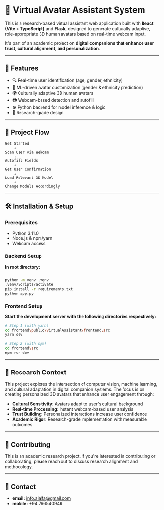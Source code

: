 
# 🤖 Virtual Avatar Assistant System

This is a research-based virtual assistant web application built with **React (Vite + TypeScript)** and **Flask**, designed to generate culturally adaptive, role-appropriate 3D human avatars based on real-time webcam input.

It's part of an academic project on **digital companions that enhance user trust, cultural alignment, and personalization**.

---

## 🚀 Features

- 🔍 Real-time user identification (age, gender, ethnicity)
- 🧠 ML-driven avatar customization (gender & ethnicity prediction)
- 🌍 Culturally adaptive 3D human avatars
- 📷 Webcam-based detection and autofill
- ⚙️ Python backend for model inference & logic
- 🧪 Research-grade design

---

## 🔄 Project Flow

```
Get Started
    ↓
Scan User via Webcam
    ↓
Autofill Fields
    ↓
Get User Confirmation
    ↓
Load Relevant 3D Model
    ↓
Change Models Accordingly
```

---

## 🛠️ Installation & Setup

### Prerequisites
- Python 3.11.0
- Node.js & npm/yarn
- Webcam access

### Backend Setup

**In root directory:**
```bash

python -m venv .venv
.venv/Scripts/activate
pip install -r requirements.txt
python app.py
```

### Frontend Setup

**Start the development server with the following directories respectively:**

```bash
# Step 1 (with yarn)
cd frontend\public\virtualAssistant\frontend\src
yarn dev
```

```bash
# Step 2 (with npm)
cd frontend\src
npm run dev
```

---

## 🔬 Research Context

This project explores the intersection of computer vision, machine learning, and cultural adaptation in digital companion systems. The focus is on creating personalized 3D avatars that enhance user engagement through:

- **Cultural Sensitivity**: Avatars adapt to user's cultural background
- **Real-time Processing**: Instant webcam-based user analysis
- **Trust Building**: Personalized interactions increase user confidence
- **Academic Rigor**: Research-grade implementation with measurable outcomes

---

## 🤝 Contributing

This is an academic research project. If you're interested in contributing or collaborating, please reach out to discuss research alignment and methodology.

---

## 📧 Contact

- **email:** info.aialfa@gmail.com
- **mobile:** +94 766540946
  
